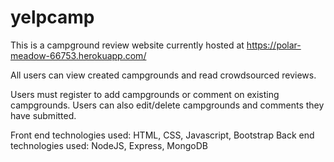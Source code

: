 # yelpcamp
This is a campground review website currently hosted at https://polar-meadow-66753.herokuapp.com/

All users can view created campgrounds and read crowdsourced reviews. 

Users must register to add campgrounds or comment on existing campgrounds. Users can also edit/delete campgrounds and comments they have submitted.

Front end technologies used: HTML, CSS, Javascript, Bootstrap 
Back end technologies used: NodeJS, Express, MongoDB
